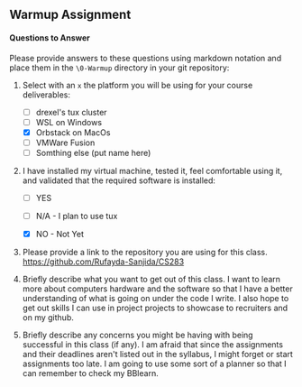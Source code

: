 ## Warmup Assignment

#### Questions to Answer
Please provide answers to these questions using markdown notation and place them in the `\0-Warmup` directory in your git repository:

1. Select with an `x` the platform you will be using for your course deliverables:

    - [ ] drexel's tux cluster
    - [ ] WSL on Windows
    - [X] Orbstack on MacOs
    - [ ] VMWare Fusion
    - [ ] Somthing else (put name here)

2. I have installed my virtual machine, tested it, feel comfortable using it, and validated that the required software is installed:

    - [ ] YES
    - [ ] N/A - I plan to use tux
    - [X] NO - Not Yet


3. Please provide a link to the repository you are using for this class.
https://github.com/Rufayda-Sanjida/CS283

5. Briefly describe what you want to get out of this class.
I want to learn more about computers hardware and the software so that I have a better understanding of what is going on under the code I write. I also hope to get out skills I can use in project projects to showcase to recruiters and on my github. 

7. Briefly describe any concerns you might be having with being successful in this class (if any).
I am afraid that since the assignments and their deadlines aren't listed out in the syllabus, I might forget or start assignments too late. I am going to use some sort of a planner so that I can remember to check my BBlearn.
